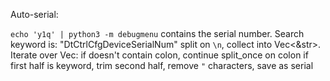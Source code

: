 Auto-serial:

`echo 'y1q' | python3 -m debugmenu` contains the serial number. Search keyword is: "DtCtrlCfgDeviceSerialNum"
split on `\n`, collect into Vec<&str>. Iterate over Vec:
    if doesn't contain colon, continue
    split_once on colon
    if first half is keyword, trim second half, remove `"` characters, save as serial

